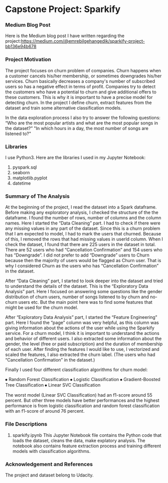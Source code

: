 # Capstone Project: Sparkify


### Medium Blog Post
Here is the Medium blog post I have written regarding the project:https://medium.com/@emrebilgehangedik/sparkify-project-bb136e94b678


### Project Motivation
The project focuses on churn problem of companies. Churn happens when a customer cancels his/her membership, or sometimes downgrades his/her services. Churn basically decreases a company's number of subscribed users so has a negative effect in terms of profit. Companies try to detect the customers who have a potential to churn and give additional offers to these customers. This is why it is important to have a precise model for detecting churn. In the project I define churn, extract features from the dataset and train some alternative classification models.

In the data exploration process I also try to answer the following questions:
“Who are the most popular artists and what are the most popular songs in the dataset?”
"In which hours in a day, the most number of songs are listened to?"


### Libraries
I use Python3. Here are the libraries I used in my Jupyter Notebook:
1. pyspark.sql
2. seaborn
3. matplotlib.pyplot
4. datetime


### Summary of The Analysis
At the beginning of the project, I read the dataset into a Spark dataframe. Before making any exploratory analysis, I checked the structure of the the dataframe. I found the number of rows, number of columns and the column names. Here I started the “Data Cleaning” part. I had to check if there were any missing values in any part of the dataset. Since this is a churn problem that I am expected to model, I had to mark the users that churned. Because of this, I removed the rows that had missing values in userId column.
When I check the dataset, I found that there are 225 users in the dataset in total. There are 52 users who had “Cancellation Confirmation” and 154 users who has “Downgrade”. I did not prefer to add “Downgrade” users to Churn because then the majority of users would be flagged as Churn user. That is why I considered Churn as the users who has “Cancellation Confirmation” in the dataset.

After “Data Cleaning” part, I started to look deeper into the dataset and tried to understand the details of the dataset. This is the “Exploratory Data Analysis” part. Here I focused on answering some questions like the gender distribution of churn users, number of songs listened to by churn and no-churn users etc. But the main point here was to find some features that might be used for the churn model.

After “Exploratory Data Analysis” part, I started the “Feature Engineering” part. Here I found the “page” column was very helpful, as this column was giving information about the actions of the user while using the Sparkify service. For a churn model, I think it is important to understand the actions and behavior of different users. I also extracted some information about the gender, the level (free or paid subscription) and the duration of membership of each user. After finding the features I would like to use, I vectorized and scaled the features, I also extracted the churn label. (The users who had “Cancellation Confirmation” in the dataset.)

Finally I used four different classification algorithms for churn model:

⦁ Random Forest Classification
⦁ Logistic Classification
⦁ Gradient-Boosted Tree Classification
⦁ Linear SVC Classification

The worst model (Linear SVC Classification) had an f1-score around 55 percent. But other three models have better performances and the highest performance is from logistic classification and random forest classification with an f1-score of around 76 percent.


### File Descriptions
1. sparkify.ipynb
This Jupyter Notebook file contains the Python code that loads the dataset, cleans the data, make explatory analysis. The notebook also contains feature extraction process and training different models with classification algorithms.


### Acknowledgement and References
The project and dataset belong to Udacity.
